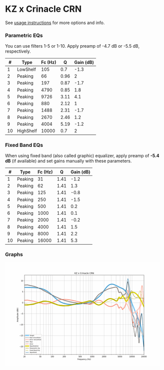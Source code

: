 # KZ x Crinacle CRN
See [usage instructions](https://github.com/jaakkopasanen/AutoEq#usage) for more options and info.

### Parametric EQs
You can use filters 1-5 or 1-10. Apply preamp of -4.7 dB or -5.5 dB, respectively.

|   # | Type      |   Fc (Hz) |    Q |   Gain (dB) |
|-----|-----------|-----------|------|-------------|
|   1 | LowShelf  |       105 | 0.7  |        -1.3 |
|   2 | Peaking   |        66 | 0.96 |         2   |
|   3 | Peaking   |       197 | 0.87 |        -1.7 |
|   4 | Peaking   |      4790 | 0.85 |         1.8 |
|   5 | Peaking   |      9726 | 3.11 |         4.1 |
|   6 | Peaking   |       880 | 2.12 |         1   |
|   7 | Peaking   |      1488 | 2.31 |        -1.7 |
|   8 | Peaking   |      2670 | 2.46 |         1.2 |
|   9 | Peaking   |      4004 | 5.19 |        -1.2 |
|  10 | HighShelf |     10000 | 0.7  |         2   |

### Fixed Band EQs
When using fixed band (also called graphic) equalizer, apply preamp of **-5.4 dB** (if available) and set gains manually with these parameters.

|   # | Type    |   Fc (Hz) |    Q |   Gain (dB) |
|-----|---------|-----------|------|-------------|
|   1 | Peaking |        31 | 1.41 |        -1.2 |
|   2 | Peaking |        62 | 1.41 |         1.3 |
|   3 | Peaking |       125 | 1.41 |        -0.8 |
|   4 | Peaking |       250 | 1.41 |        -1.5 |
|   5 | Peaking |       500 | 1.41 |         0.2 |
|   6 | Peaking |      1000 | 1.41 |         0.1 |
|   7 | Peaking |      2000 | 1.41 |        -0.2 |
|   8 | Peaking |      4000 | 1.41 |         1.5 |
|   9 | Peaking |      8000 | 1.41 |         2.2 |
|  10 | Peaking |     16000 | 1.41 |         5.3 |

### Graphs
![](./KZ%20x%20Crinacle%20CRN.png)
